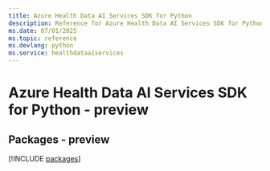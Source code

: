 ```yaml
---
title: Azure Health Data AI Services SDK for Python
description: Reference for Azure Health Data AI Services SDK for Python
ms.date: 07/01/2025
ms.topic: reference
ms.devlang: python
ms.service: healthdataaiservices
---
```

# Azure Health Data AI Services SDK for Python - preview
## Packages - preview
[!INCLUDE [packages](health-data-ai-services-index.md)]